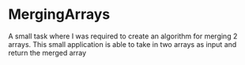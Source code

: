 # MergingArrays

A small task where I was required to create an algorithm for merging 2 arrays. This small application is able to take in two arrays as input and return the merged array

